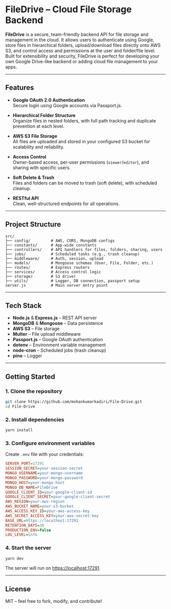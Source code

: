# FileDrive – Cloud File Storage Backend

**FileDrive** is a secure, team-friendly backend API for file storage and management in the cloud. It allows users to authenticate using Google, store files in hierarchical folders, upload/download files directly onto AWS S3, and control access and permissions at the user and folder/file level. Built for extensibility and security, FileDrive is perfect for developing your own Google Drive-like backend or adding cloud file management to your apps.

---

## Features

- **Google OAuth 2.0 Authentication**  
  Secure login using Google accounts via Passport.js.

- **Hierarchical Folder Structure**  
  Organize files in nested folders, with full path tracking and duplicate prevention at each level.

- **AWS S3 File Storage**  
  All files are uploaded and stored in your configured S3 bucket for scalability and reliability.

- **Access Control**  
  Owner-based access, per-user permissions (`viewer`/`editor`), and sharing with specific users.

- **Soft Delete & Trash**  
  Files and folders can be moved to trash (soft delete), with scheduled cleanup.

- **RESTful API**  
  Clean, well-structured endpoints for all operations.

---

## Project Structure

```
src/
├── config/         # AWS, CORS, MongoDB configs
├── constants/      # App-wide constants
├── controllers/    # API handlers for files, folders, sharing, users
├── jobs/           # Scheduled tasks (e.g., trash cleanup)
├── middleware/     # Auth, session, upload
├── models/         # Mongoose schemas (User, File, Folder, etc.)
├── routes/         # Express routers
├── services/       # Access control logic
├── storage/        # S3 driver
├── utils/          # Logger, DB connection, passport setup
server.js           # Main server entry point
```

---

## Tech Stack

- **Node.js** & **Express.js** – REST API server
- **MongoDB** & **Mongoose** – Data persistence
- **AWS S3** – File storage
- **Multer** – File upload middleware
- **Passport.js** – Google OAuth authentication
- **dotenv** – Environment variable management
- **node-cron** – Scheduled jobs (trash cleanup)
- **pino** – Logger 

---

## Getting Started

### 1. Clone the repository
```bash
git clone https://github.com/mohankumarkadiri/File-Drive.git
cd File-Drive
```

### 2. Install dependencies
```bash
yarn install
```

### 3. Configure environment variables

Create `.env` file with your credentials:
```ini
SERVER_PORT=17291
SESSION_SECRET=your-session-secret
MONGO_USERNAME=your-mongo-username
MONGO_PASSWORD=your-mongo-password
MONGO_HOST=your-mongo-host
MONGO_DB_NAME=FileDrive
GOOGLE_CLIENT_ID=your-google-client-id
GOOGLE_CLIENT_SECRET=your-google-client-secret
AWS_REGION=your-aws-region
AWS_BUCKET_NAME=your-s3-bucket
AWS_ACCESS_KEY_ID=your-aws-access-key
AWS_SECRET_ACCESS_KEY=your-aws-secret-key
BASE_URL=https://localhost:17291
RETENTION_DAYS=30
PRODUCTION_ENV=false
LOG_LEVEL=info
```

### 4. Start the server
```bash
yarn dev
```
The server will run on [https://localhost:17291](https://localhost:17291).

---

## License

MIT – feel free to fork, modify, and contribute!